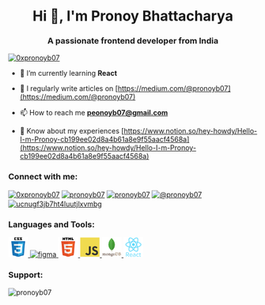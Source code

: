 <h1 align="center">Hi 👋, I'm Pronoy Bhattacharya</h1>
<h3 align="center">A passionate frontend developer from India</h3>

<p align="left"> <a href="https://twitter.com/0xpronoyb07" target="blank"><img src="https://img.shields.io/twitter/follow/0xpronoyb07?logo=twitter&style=for-the-badge" alt="0xpronoyb07" /></a> </p>

- 🌱 I’m currently learning **React**

- 📝 I regularly write articles on [https://medium.com/@pronoyb07](https://medium.com/@pronoyb07)

- 📫 How to reach me **peonoyb07@gmail.com**

- 📄 Know about my experiences [https://www.notion.so/hey-howdy/Hello-I-m-Pronoy-cb199ee02d8a4b61a8e9f55aacf4568a](https://www.notion.so/hey-howdy/Hello-I-m-Pronoy-cb199ee02d8a4b61a8e9f55aacf4568a)

<h3 align="left">Connect with me:</h3>
<p align="left">
<a href="https://twitter.com/0xpronoyb07" target="blank"><img align="center" src="https://raw.githubusercontent.com/rahuldkjain/github-profile-readme-generator/master/src/images/icons/Social/twitter.svg" alt="0xpronoyb07" height="30" width="40" /></a>
<a href="https://linkedin.com/in/pronoyb07" target="blank"><img align="center" src="https://raw.githubusercontent.com/rahuldkjain/github-profile-readme-generator/master/src/images/icons/Social/linked-in-alt.svg" alt="pronoyb07" height="30" width="40" /></a>
<a href="https://instagram.com/pronoyb07" target="blank"><img align="center" src="https://raw.githubusercontent.com/rahuldkjain/github-profile-readme-generator/master/src/images/icons/Social/instagram.svg" alt="pronoyb07" height="30" width="40" /></a>
<a href="https://medium.com/@pronoyb07" target="blank"><img align="center" src="https://raw.githubusercontent.com/rahuldkjain/github-profile-readme-generator/master/src/images/icons/Social/medium.svg" alt="@pronoyb07" height="30" width="40" /></a>
<a href="https://www.youtube.com/c/ucnugf3jb7ht4luutjlxvmbg" target="blank"><img align="center" src="https://raw.githubusercontent.com/rahuldkjain/github-profile-readme-generator/master/src/images/icons/Social/youtube.svg" alt="ucnugf3jb7ht4luutjlxvmbg" height="30" width="40" /></a>
</p>

<h3 align="left">Languages and Tools:</h3>
<p align="left"> <a href="https://www.w3schools.com/css/" target="_blank" rel="noreferrer"> <img src="https://raw.githubusercontent.com/devicons/devicon/master/icons/css3/css3-original-wordmark.svg" alt="css3" width="40" height="40"/> </a> <a href="https://www.figma.com/" target="_blank" rel="noreferrer"> <img src="https://www.vectorlogo.zone/logos/figma/figma-icon.svg" alt="figma" width="40" height="40"/> </a> <a href="https://www.w3.org/html/" target="_blank" rel="noreferrer"> <img src="https://raw.githubusercontent.com/devicons/devicon/master/icons/html5/html5-original-wordmark.svg" alt="html5" width="40" height="40"/> </a> <a href="https://developer.mozilla.org/en-US/docs/Web/JavaScript" target="_blank" rel="noreferrer"> <img src="https://raw.githubusercontent.com/devicons/devicon/master/icons/javascript/javascript-original.svg" alt="javascript" width="40" height="40"/> </a> <a href="https://www.mongodb.com/" target="_blank" rel="noreferrer"> <img src="https://raw.githubusercontent.com/devicons/devicon/master/icons/mongodb/mongodb-original-wordmark.svg" alt="mongodb" width="40" height="40"/> </a> <a href="https://reactjs.org/" target="_blank" rel="noreferrer"> <img src="https://raw.githubusercontent.com/devicons/devicon/master/icons/react/react-original-wordmark.svg" alt="react" width="40" height="40"/> </a> </p>

<h3 align="left">Support:</h3>
<p><a href="https://www.buymeacoffee.com/pronoyb07"> <img align="left" src="https://cdn.buymeacoffee.com/buttons/v2/default-yellow.png" height="50" width="210" alt="pronoyb07" /></a></p><br><br>
